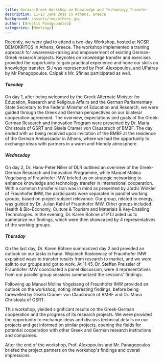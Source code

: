 ```yaml
---
title: German-Greek Workshop on Knowledge and Technology Transfer
description: 11-13 June 2019 in Athens, Greece
background: /assets/img/athens.jpg
author: [Orestis Panagopoulos]
categories: [Meetings]
---
```


Recently, we were glad to attend a two-day Workshop, hosted at NCSR DEMOKRITOS
in Athens, Greece. The workshop implemented a training approach for
awareness-raising and empowerment of existing German-Greek research projects.
Keynotes on knowledge transfer and exercises provided the opportunity to gain
practical experience and hone our skills on knowledge transfer.
SIJ was represented by Prof. Alexopoulos, and UPatras by Mr Panagopoulos.
Calpak's Mr. Sfinias participated as well.


##### Tuesday

On day 1, after being welcomed by the Greek Alternate Minister for Education,
Research and Religious Affairs and the German Parliamentary State Secretary to
the Federal Minister of Education and Research, we were guided through the
Greek and German perspectives on our bilateral cooperation agreement.
The overview, expectations and goals of the Greek-German Research and
Innovation Program were presented by Dr. Maria Christoula of GSRT and
Gisela Cramer von Clausbruch of BMBF.
The day ended with us being received upon invitation of the BMBF at the
residence of the German Ambassador in Athens, where we had the opportunity to
exchange ideas with partners in a warm and friendly atmosphere.

##### Wednesday

On day 2, Dr. Hans-Peter Niller of DLR outlined an overview of the Greek-German
Research and Innovation Programme, while Manuel Molina Vogelsang
of Fraunhofer IMW briefed us on strategic networking to enhance knowledge and
technology transfer in international cooperation.
With a common transfer vision was in mind as presented by Jördis Winkler of
Fraunhofer IMW, the participants were separated in
parallel working  groups, based on project subject relevance. Our group, related
to energy, was guided by Dr. Julian Kahl of Fraunhofer IMW. Other groups
included Health & Bio-Economy, Culture & Tourism and Materials & Key-Enabling
Technologies.
In the evening, Dr. Karen Böhme of PTJ aided us to summarize our findings,
which were then showcased by 4 representatives of the working groups.

##### Thursday

On the last day, Dr. Karen Böhme summarized day 2 and provided an outlook on
our tasks in hand. Wojciech Roskiewicz of Fraunhofer IMW explained ways to
transfer results from research to market, and we were split to our groups and
got to work.
At 11:45, Dr. Steffen Preissler of Fraunhofer IMW coordinated
a panel discussion, were 4 representatives from our parallel group sessions
summarized the sessions' findings.

Following up Manuel Molina Vogelsang of Fraunhofer IMW provided an outlook on
the workshop, noting interesting findings, before being farewelled by
Gisela Cramer von Clausbruch of BMBF and Dr. Maria Christoula of GSRT.

This workshop, yielded significant results on the Greek-German cooperation
and the progress of its research projects.
We were provided the opportunity to
exchange ideas and discuss technical details on our projects and get informed on
similar projects, opening the fields for potential cooperation with other
Greek and German research institutions and companies.

After the end of the workshop, Prof. Alexopoulos and Mr. Panagopoulos
briefed the project partners on the workshop's findings and overall impressions.

